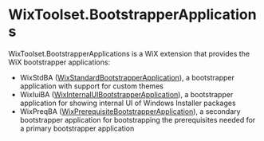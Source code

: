 # WixToolset.BootstrapperApplications

WixToolset.BootstrapperApplications is a WiX extension that provides the WiX bootstrapper applications:

- WixStdBA ([WixStandardBootstrapperApplication](https://wixtoolset.org/docs/schema/bal/wixstandardbootstrapperapplication/)), a bootstrapper application with support for custom themes
- WixIuiBA ([WixInternalUIBootstrapperApplication](https://wixtoolset.org/docs/schema/bal/wixinternaluibootstrapperapplication/)), a bootstrapper application for showing internal UI of Windows Installer packages
- WixPreqBA ([WixPrerequisiteBootstrapperApplication](https://wixtoolset.org/docs/schema/bal/wixprerequisitebootstrapperapplication/)), a secondary bootstrapper application for bootstrapping the prerequisites needed for a primary bootstrapper application

